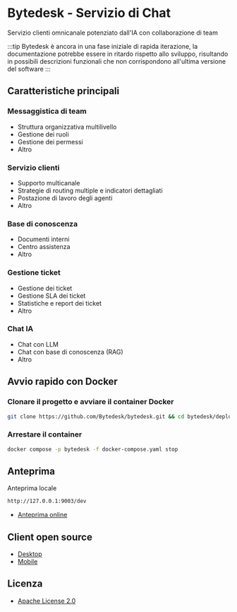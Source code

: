 # Bytedesk - Servizio di Chat

Servizio clienti omnicanale potenziato dall'IA con collaborazione di team

:::tip
Bytedesk è ancora in una fase iniziale di rapida iterazione, la documentazione potrebbe essere in ritardo rispetto allo sviluppo, risultando in possibili descrizioni funzionali che non corrispondono all'ultima versione del software
:::

## Caratteristiche principali

### Messaggistica di team

- Struttura organizzativa multilivello
- Gestione dei ruoli
- Gestione dei permessi
- Altro

### Servizio clienti

- Supporto multicanale
- Strategie di routing multiple e indicatori dettagliati
- Postazione di lavoro degli agenti
- Altro

### Base di conoscenza

- Documenti interni
- Centro assistenza
- Altro

### Gestione ticket

- Gestione dei ticket
- Gestione SLA dei ticket
- Statistiche e report dei ticket
- Altro

### Chat IA

- Chat con LLM
- Chat con base di conoscenza (RAG)
- Altro

## Avvio rapido con Docker

### Clonare il progetto e avviare il container Docker

```bash
git clone https://github.com/Bytedesk/bytedesk.git && cd bytedesk/deploy/docker && docker compose -p bytedesk -f docker-compose.yaml up -d
```

### Arrestare il container

```bash
docker compose -p bytedesk -f docker-compose.yaml stop
```

## Anteprima

Anteprima locale

```bash
http://127.0.0.1:9003/dev
```

- [Anteprima online](https://www.weiyuai.cn/admin/)

## Client open source

- [Desktop](https://github.com/Bytedesk/bytedesk-desktop)
- [Mobile](https://github.com/Bytedesk/bytedesk-mobile)

## Licenza

- [Apache License 2.0](./LICENSE.txt) 